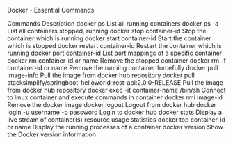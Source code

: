 Docker - Essential Commands

Commands	                                        Description
docker ps	                                List all running containers
docker ps -a	                            List all containers stopped, running
docker stop container-id                	Stop the container which is running
docker start container-id               	Start the container which is stopped
docker restart container-id             	Restart the container which is running
docker port container-id	                List port mappings of a specific container
docker rm container-id or name	            Remove the stopped container
docker rm -f container-id or name       	Remove the running container forcefully
docker pull image-info	                    Pull the image from docker hub repository
docker pull stacksimplify/springboot-helloworld-rest-api:2.0.0-RELEASE	                Pull the image from docker hub repository
docker exec -it container-name /bin/sh	    Connect to linux container and execute commands in container
docker rmi image-id	                        Remove the docker image
docker logout	                            Logout from docker hub
docker login -u username -p password	    Login to docker hub
docker stats	                            Display a live stream of container(s) resource usage statistics
docker top container-id or name	            Display the running processes of a container
docker version	                            Show the Docker version information